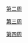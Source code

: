 [第二周](https://github.com/jaylen-bit/BDMI-2020A/blob/master/Memos/Study-Memo/20-Day2.md)

[第三周](https://github.com/jaylen-bit/BDMI-2020A/blob/master/Memos/Study-Memo/20-Day3.md)

[第四周](https://github.com/jaylen-bit/BDMI-2020A/blob/master/Memos/Study-Memo/20-Day4.md)
